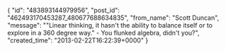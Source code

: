  {
   "id": "483893144979956",
   "post_id": "462493170453287_480677688634835",
   "from_name": "Scott Duncan",
   "message": "\"Linear thinking, it hasn't the ability to balance itself or to explore in a 360 degree way.\" - You flunked algebra, didn't you?",
   "created_time": "2013-02-22T16:22:39+0000"
 }
